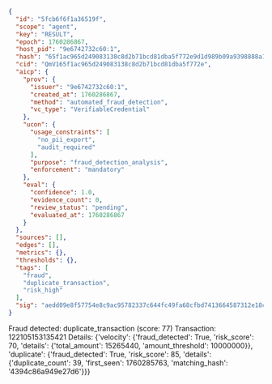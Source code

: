 ```json
{
  "id": "5fcb6f6f1a36519f",
  "scope": "agent",
  "key": "RESULT",
  "epoch": 1760286867,
  "host_pid": "9e6742732c60:1",
  "hash": "65f1ac965d249083138c8d2b71bcd81dba5f772e9d1d989b09a9398888a1f387",
  "cid": "QmV165f1ac965d249083138c8d2b71bcd81dba5f772e",
  "aicp": {
    "prov": {
      "issuer": "9e6742732c60:1",
      "created_at": 1760286867,
      "method": "automated_fraud_detection",
      "vc_type": "VerifiableCredential"
    },
    "ucon": {
      "usage_constraints": [
        "no_pii_export",
        "audit_required"
      ],
      "purpose": "fraud_detection_analysis",
      "enforcement": "mandatory"
    },
    "eval": {
      "confidence": 1.0,
      "evidence_count": 0,
      "review_status": "pending",
      "evaluated_at": 1760286867
    }
  },
  "sources": [],
  "edges": [],
  "metrics": {},
  "thresholds": {},
  "tags": [
    "fraud",
    "duplicate_transaction",
    "risk_high"
  ],
  "sig": "aedd09e8f57754e8c9ac95782337c644fc49fa68cfbd7413664587312e18c630"
}
```

Fraud detected: duplicate_transaction (score: 77)
Transaction: 122105153135421
Details: {'velocity': {'fraud_detected': True, 'risk_score': 70, 'details': {'total_amount': 15265440, 'amount_threshold': 10000000}}, 'duplicate': {'fraud_detected': True, 'risk_score': 85, 'details': {'duplicate_count': 39, 'first_seen': 1760285763, 'matching_hash': '4394c86a949e27d6'}}}